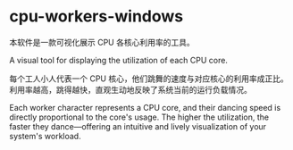 # cpu-workers-windows

本软件是一款可视化展示 CPU 各核心利用率的工具。                

A visual tool for displaying the utilization of each CPU core.

每个工人小人代表一个 CPU 核心，他们跳舞的速度与对应核心的利用率成正比。利用率越高，跳得越快，直观生动地反映了系统当前的运行负载情况。            

Each worker character represents a CPU core, and their dancing speed is directly proportional to the core's usage. The higher the utilization, the faster they dance—offering an intuitive and lively visualization of your system's workload.
